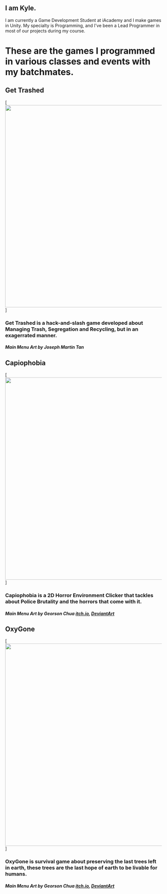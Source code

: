 ## I am Kyle.
I am currently a Game Development Student at iAcademy and I make games in Unity.
My specialty is Programming, and I've been a Lead Programmer in most of our projects during my course.

# These are the games I programmed in various classes and events with my batchmates.

## Get Trashed
[<img src="https://drive.google.com/uc?export=view&id=1XpQpvtOXZy7moALUf4lxbLCJ7x08KS_q" style="width: 650px">]
### Get Trashed is a hack-and-slash game developed about Managing Trash, Segregation and Recycling, but in an exagerrated manner.
##### Main Menu Art by Joseph Martin Tan

## Capiophobia
[<img src="https://drive.google.com/uc?export=view&id=1hVwufwTA60WV_pbfpubOUauGIf0ji8_-" style="width: 650px">]
### Capiophobia is a 2D Horror Environment Clicker that tackles about Police Brutality and the horrors that come with it.
##### Main Menu Art by Georson Chua [itch.io](https://zerogeorson.itch.io/), [DeviantArt](https://www.deviantart.com/zerogeorson/)

## OxyGone
[<img src="https://drive.google.com/uc?export=view&id=1LFw1AljNlJi60ygo9l2bV_BcW4LR543e" style="width: 650px">]
### OxyGone is survival game about preserving the last trees left in earth, these trees are the last hope of earth to be livable for humans.
##### Main Menu Art by Georson Chua [itch.io](https://zerogeorson.itch.io/), [DeviantArt](https://www.deviantart.com/zerogeorson/)
